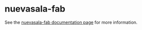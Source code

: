 nuevasala-fab
================

See the [nuevasala-fab documentation page](http://.../nuevasala-fab) for more information.
